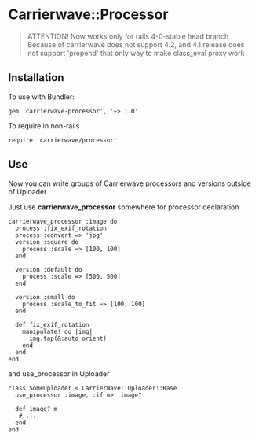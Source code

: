 # Carrierwave::Processor

> ATTENTION! Now works only for rails 4-0-stable head branch
> Because of carrierwave does not support 4.2, and 4.1 release does not support 'prepend' that only way to make class_eval proxy work

## Installation
To use with Bundler:

    gem 'carrierwave-processor', '~> 1.0'


To require in non-rails
    
    require 'carrierwave/processor'

## Use

Now you can write groups of Carrierwave processors and versions outside of Uploader


Just use **carrierwave_processor** somewhere for processor declaration
    
    carrierwave_processor :image do
      process :fix_exif_rotation
      process :convert => 'jpg'
      version :square do
        process :scale => [100, 100]
      end

      version :default do
        process :scale => [500, 500]
      end

      version :small do
        process :scale_to_fit => [100, 100]
      end
      
      def fix_exif_rotation
        manipulate! do |img|
          img.tap(&:auto_orient)
        end
      end
    end


and use_processor in Uploader

    class SomeUploader < CarrierWave::Uploader::Base
      use_processor :image, :if => :image?

      def image? m
       # ...
      end
    end
